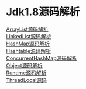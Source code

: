 # Jdk1.8源码解析<br/>
<a href="https://github.com/wupeixuan/JDKSourceCode1.8/blob/master/src/java/util/ArrayList.java">ArrayList源码解析</a><br/>
<a href="https://github.com/wupeixuan/JDKSourceCode1.8/blob/master/src/java/util/LinkedList.java">LinkedList源码解析</a><br/>
<a href="https://github.com/wupeixuan/JDKSourceCode1.8/blob/master/src/java/util/HashMap.java">HashMap源码解析</a><br/>
<a href="https://github.com/wupeixuan/JDKSourceCode1.8/blob/master/src/java/util/Hashtable.java">Hashtable源码解析</a><br/>
<a href="https://github.com/wupeixuan/JDKSourceCode1.8/blob/master/src/java/util/concurrent/ConcurrentHashMap.java">ConcurrentHashMap源码解析</a><br/>
<a href="https://github.com/wupeixuan/JDKSourceCode1.8/blob/master/src/java/lang/Object.java">Object源码解析</a><br/>
<a href="https://github.com/wupeixuan/JDKSourceCode1.8/blob/master/src/java/lang/Runtime.java">Runtime源码解析</a><br/>
<a href="https://github.com/wupeixuan/JDKSourceCode1.8/blob/master/src/java/lang/ThreadLocal.java">ThreadLocal源码</a><br/>



